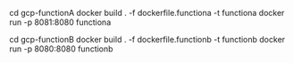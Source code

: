 
cd gcp-functionA
docker build . -f dockerfile.functiona -t functiona
docker run -p 8081:8080 functiona

cd gcp-functionB
docker build . -f dockerfile.functionb -t functionb
docker run -p 8080:8080 functionb

